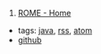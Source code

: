 1. [ROME - Home](https://rometools.github.io/rome/)
  * tags: [java](tags/java.md), [rss](tags/rss.md), [atom](tags/atom.md)
  * [github](https://github.com/rometools/rome)
